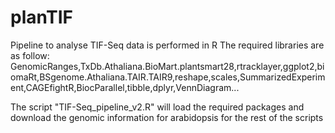 # planTIF

Pipeline to analyse TIF-Seq data is performed in R
The required libraries are as follow: GenomicRanges,TxDb.Athaliana.BioMart.plantsmart28,rtracklayer,ggplot2,biomaRt,BSgenome.Athaliana.TAIR.TAIR9,reshape,scales,SummarizedExperiment,CAGEfightR,BiocParallel,tibble,dplyr,VennDiagram...

The script "TIF-Seq_pipeline_v2.R" will load the required packages and download the genomic information for arabidopsis for the rest of the scripts
